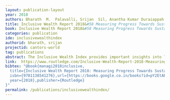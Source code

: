 ```yaml
---
layout: publication-layout
year: 2018
authors: Bharath  M.  Palavalli, Srijan  Sil, Anantha Kumar Duraiappah 
title: Inclusive Wealth Report 2018&#58 Measuring Progress Towards Sustainability
book: Inclusive Wealth Report 2018&#58 Measuring Progress Towards Sustainability
categories: publication
ide: inclusivewealthindex
authorid: bharath, srijan
projectid: cantors-world
tag: publications
abstract: The Inclusive Wealth Index provides important insights into long-term economic growth and human well-being. The Index measures the wealth of nations through a comprehensive analysis of a country's productive base and the country's wealth in terms of progress, well-being and long-term sustainability. It measures all assets which human well-being is based upon, in particular, produced, human and natural capital to create and maintain human well-being over time.
link:  https://www.routledge.com/Inclusive-Wealth-Report-2018-Measuring-Progress-Towards-Sustainability/Managi-Kumar/p/book/9781138541276
bibtex: "@book{managi2018inclusive,
  title={Inclusive Wealth Report 2018: Measuring Progress Towards Sustainability},author={Managi, S. and Kumar, P.},
  isbn={9781138541276},url={https://books.google.co.in/books?id=pY2EtAEACAAJ},
  year={2018},publisher={Routledge}
}"
permalink: /publications/inclusivewealthindex/
---
```

